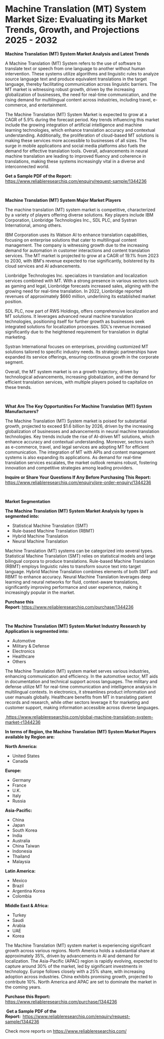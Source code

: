 <p><h1>Machine Translation (MT) System Market Size: Evaluating its Market Trends, Growth, and Projections 2025 - 2032</h1></p><p><strong>Machine Translation (MT) System Market Analysis and Latest Trends</strong></p>
<p><p>A Machine Translation (MT) System refers to the use of software to translate text or speech from one language to another without human intervention. These systems utilize algorithms and linguistic rules to analyze source language text and produce equivalent translations in the target language, thereby facilitating communication across linguistic barriers. The MT market is witnessing robust growth, driven by the increasing globalization of businesses, the need for real-time communication, and the rising demand for multilingual content across industries, including travel, e-commerce, and entertainment.</p><p>The Machine Translation (MT) System Market is expected to grow at a CAGR of 5.9% during the forecast period. Key trends influencing this market include the growing integration of artificial intelligence and machine learning technologies, which enhance translation accuracy and contextual understanding. Additionally, the proliferation of cloud-based MT solutions is making these services more accessible to businesses of all sizes. The surge in mobile applications and social media platforms also fuels the demand for effective translation tools. Overall, advancements in neural machine translation are leading to improved fluency and coherence in translations, making these systems increasingly vital in a diverse and interconnected world.</p></p>
<p><strong>Get a Sample PDF of the Report:&nbsp;</strong> <a href="https://www.reliableresearchiq.com/enquiry/request-sample/1344236?utm_campaign=1082&utm_medium=2&utm_source=Github&utm_content=ia&utm_term=11032025&utm_id=machine-translation-mt-system">https://www.reliableresearchiq.com/enquiry/request-sample/1344236</a></p>
<p>&nbsp;</p>
<p><strong>Machine Translation (MT) System Major Market Players</strong></p>
<p><p>The machine translation (MT) system market is competitive, characterized by a variety of players offering diverse solutions. Key players include IBM Corporation, Lionbridge Technologies Inc., SDL PLC, and Systran International, among others.</p><p>IBM Corporation uses its Watson AI to enhance translation capabilities, focusing on enterprise solutions that cater to multilingual content management. The company is witnessing growth due to the increasing demand for automation in customer interactions and content translation services. The MT market is projected to grow at a CAGR of 19.1% from 2023 to 2030, with IBM's revenue expected to rise significantly, bolstered by its cloud services and AI advancements.</p><p>Lionbridge Technologies Inc. specializes in translation and localization services combined with MT. With a strong presence in various sectors such as gaming and legal, Lionbridge forecasts increased sales, aligning with the growing need for real-time translation. In 2022, Lionbridge reported revenues of approximately $660 million, underlining its established market position.</p><p>SDL PLC, now part of RWS Holdings, offers comprehensive localization and MT solutions. It leverages advanced neural machine translation technologies, positioning itself for further growth as businesses seek integrated solutions for localization processes. SDL's revenue increased significantly due to the heightened requirement for translation in digital marketing.</p><p>Systran International focuses on enterprises, providing customized MT solutions tailored to specific industry needs. Its strategic partnerships have expanded its service offerings, ensuring continuous growth in the corporate segment.</p><p>Overall, the MT system market is on a growth trajectory, driven by technological advancements, increasing globalization, and the demand for efficient translation services, with multiple players poised to capitalize on these trends.</p></p>
<p>&nbsp;</p>
<p><strong>What Are The Key Opportunities For Machine Translation (MT) System Manufacturers?</strong></p>
<p><p>The Machine Translation (MT) System market is poised for substantial growth, projected to exceed $1.6 billion by 2026, driven by the increasing globalization of businesses and advancements in neural machine translation technologies. Key trends include the rise of AI-driven MT solutions, which enhance accuracy and contextual understanding. Moreover, sectors such as e-commerce, travel, and legal services are adopting MT for efficient communication. The integration of MT with APIs and content management systems is also expanding its applications. As demand for real-time translation services escalates, the market outlook remains robust, fostering innovation and competitive strategies among leading providers.</p></p>
<p><strong>Inquire or Share Your Questions If Any Before Purchasing This Report:</strong> <a href="https://www.reliableresearchiq.com/enquiry/pre-order-enquiry/1344236?utm_campaign=1082&utm_medium=2&utm_source=Github&utm_content=ia&utm_term=11032025&utm_id=machine-translation-mt-system">https://www.reliableresearchiq.com/enquiry/pre-order-enquiry/1344236</a></p>
<p>&nbsp;</p>
<p><strong>Market Segmentation</strong></p>
<p><strong>The Machine Translation (MT) System Market Analysis by types is segmented into:</strong></p>
<p><ul><li>Statistical Machine Translation (SMT)</li><li>Rule-based Machine Translation (RBMT)</li><li>Hybrid Machine Translation</li><li>Neural Machine Translation</li></ul></p>
<p><p>Machine Translation (MT) systems can be categorized into several types. Statistical Machine Translation (SMT) relies on statistical models and large bilingual corpora to produce translations. Rule-based Machine Translation (RBMT) employs linguistic rules to transform source text into target language. Hybrid Machine Translation combines elements of both SMT and RBMT to enhance accuracy. Neural Machine Translation leverages deep learning and neural networks for fluid, context-aware translations, significantly improving performance and user experience, making it increasingly popular in the market.</p></p>
<p><strong>Purchase this Report:&nbsp;</strong><a href="https://www.reliableresearchiq.com/purchase/1344236?utm_campaign=1082&utm_medium=2&utm_source=Github&utm_content=ia&utm_term=11032025&utm_id=machine-translation-mt-system">https://www.reliableresearchiq.com/purchase/1344236</a></p>
<p>&nbsp;</p>
<p><strong>The Machine Translation (MT) System Market Industry Research by Application is segmented into:</strong></p>
<p><ul><li>Automotive</li><li>Military & Defense</li><li>Electronics</li><li>Healthcare</li><li>Others</li></ul></p>
<p><p>The Machine Translation (MT) system market serves various industries, enhancing communication and efficiency. In the automotive sector, MT aids in documentation and technical support across languages. The military and defense utilize MT for real-time communication and intelligence analysis in multilingual contexts. In electronics, it streamlines product information and user manuals globally. Healthcare benefits from MT in translating patient records and research, while other sectors leverage it for marketing and customer support, making information accessible across diverse languages.</p></p>
<p><a href="https://www.reliableresearchiq.com/global-machine-translation-system-market-r1344236?utm_campaign=1082&utm_medium=2&utm_source=Github&utm_content=ia&utm_term=11032025&utm_id=machine-translation-mt-system">&nbsp;https://www.reliableresearchiq.com/global-machine-translation-system-market-r1344236</a></p>
<p><strong>In terms of Region, the Machine Translation (MT) System Market Players available by Region are:</strong></p>
<p>
    <p> <strong> North America: </strong>
        <ul>
            <li>United States</li>
            <li>Canada</li>
        </ul>
        </p> 
    <p> <strong> Europe: </strong>
        <ul>
            <li>Germany</li>
            <li>France</li>
            <li>U.K.</li>
            <li>Italy</li>
            <li>Russia</li>
        </ul>
        </p> 
    <p> <strong> Asia-Pacific: </strong>
        <ul>
            <li>China</li>
            <li>Japan</li>
            <li>South Korea</li>
            <li>India</li>
            <li>Australia</li>
            <li>China Taiwan</li>
            <li>Indonesia</li>
            <li>Thailand</li>
            <li>Malaysia</li>
        </ul>
        </p> 
    <p> <strong> Latin America: </strong>
        <ul>
            <li>Mexico</li>
            <li>Brazil</li>
            <li>Argentina Korea</li>
            <li>Colombia</li>
        </ul>
        </p> 
    <p> <strong> Middle East & Africa: </strong>
        <ul>
            <li>Turkey</li>
            <li>Saudi</li>
            <li>Arabia</li>
            <li>UAE</li>
            <li>Korea</li>
        </ul>
    </p>
    </p>
<p><p>The Machine Translation (MT) system market is experiencing significant growth across various regions. North America holds a substantial share at approximately 35%, driven by advancements in AI and demand for localization. The Asia-Pacific (APAC) region is rapidly evolving, expected to capture around 30% of the market, led by significant investments in technology. Europe follows closely with a 25% share, with increasing adoption across industries. China exhibits promising growth, projected to contribute 10%. North America and APAC are set to dominate the market in the coming years.</p></p>
<p><strong>Purchase this Report: </strong><a href="https://www.reliableresearchiq.com/purchase/1344236?utm_campaign=1082&utm_medium=2&utm_source=Github&utm_content=ia&utm_term=11032025&utm_id=machine-translation-mt-system">https://www.reliableresearchiq.com/purchase/1344236</a></p>
<p>&nbsp;<strong>Get a Sample PDF of the Report:&nbsp;&nbsp;</strong><a href="https://www.reliableresearchiq.com/enquiry/request-sample/1344236?utm_campaign=1082&utm_medium=2&utm_source=Github&utm_content=ia&utm_term=11032025&utm_id=machine-translation-mt-system">https://www.reliableresearchiq.com/enquiry/request-sample/1344236</a></p>
<p><strong></strong></p>
<p>Check more reports on <a href="https://www.reliableresearchiq.com/?utm_campaign=1082&utm_medium=2&utm_source=Github&utm_content=ia&utm_term=11032025&utm_id=machine-translation-mt-system">https://www.reliableresearchiq.com/</a></p>